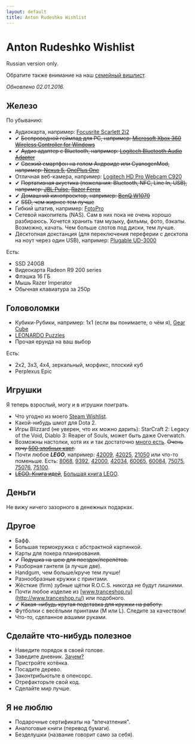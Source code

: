 ```yaml
---
layout: default
title: Anton Rudeshko Wishlist
---
```


# Anton Rudeshko Wishlist

Russian version only.

Обратите также внимание на наш [семейный вишлист][family-wishlist].

*Обновлено 02.01.2016.*

[family-wishlist]: /wishlist/family/

## Железо

По убыванию:

  * Аудиокарта, например: [Focusrite Scarlett 2i2](http://market.yandex.ru/model.xml?modelid=7754997&hid=91027)
  * ✔ ~~Беспроводной геймпад для PC, например: [Microsoft Xbox 360 Wireless Controller for Windows](http://market.yandex.ru/model.xml?modelid=6157885&hid=91117)~~
  * ✔ ~~Аудио адаптер с Bluetooth, например: [Logitech Bluetooth Audio Adapter](http://www.ulmart.ru/goods/872447)~~
  * ✔ ~~Свежий смартфон на голом Андроиде или CyanogenMod, например: [Nexus 5](http://market.yandex.ru/model.xml?modelid=10564187&hid=91491), [OnePlus One](http://market.yandex.ru/model.xml?modelid=10799520&hid=91491)~~
  * Отличная веб-камера, например: [Logitech HD Pro Webcam C920](http://market.yandex.ru/model.xml?modelid=7878358&hid=4684840)
  * ✔ ~~Портативная акустика (пожелания: Bluetooth, NFC, Line In, USB), например: [JBL Pulse](http://market.yandex.ru/model.xml?modelid=10580942&hid=2724669), [Razer Ferox](http://market.yandex.ru/model.xml?modelid=7332865&hid=2724669)~~
  * ✔ ~~Домашний кинопроектор, например: [BenQ W1070](hhttp://market.yandex.ru/product/8517332)~~
  * ✔ ~~SSD, чем жирнее тем лучше~~
  * Гибкий штатив, например: [FotoPro](http://gopromarket.ru/#!/Гибкий-штатив-FotoPro/p/23619897/category=7002370)
  * Сетевой накопитель (NAS). Сам в них пока не очень хорошо разбираюсь. Хочется хранить там музыку, фильмы, фото, бэкапы. Возможно, качать. Чем больше слотов под диски, тем лучше.
  * Десктопная докстанция (для переключения переферии с десктопа на ноут через один USB), например: [Plugable UD-3000](http://www.amazon.com/Plugable-UD-3000-Universal-2048x1152-Ethernet/dp/B008N06I2I)

Есть:

  * SSD 240GB
  * Видеокарта Radeon R9 200 series
  * Флэшка 16 ГБ
  * Мышь Razer Imperator
  * Обычная клавиатура за 250р

## Головоломки

  * Кубики-Рубики, например: 1x1 (если вы понимаете, о чём я), [Gear Cube](http://playlab.ru/toys/mefferts/gear-cube/)
  * [LEONARDO Puzzles](http://www.leonardo-puzzles.com/)
  * Прочая ерунда на ваш выбор

Есть:

  * 2x2, 3x3, 4x4, зеркальный, морфикс, плоский куб
  * Perplexus Epic

## Игрушки

Я теперь взрослый, могу и в игрушки поиграть.

  * Что угодно из моего [Steam Wishlist][steam].
  * Какой-нибудь шмот для Dota 2.
  * Игры Blizzard (не уверен, что их можно дарить): StarCraft 2: Legacy of the Void, Diablo 3: Reaper of Souls, может быть даже Overwatch.
  * Возможны настолки, хотя их и так достаточно [много есть][board]. ~~Очень хочу [500 злобных карт][500].~~
  * Почти любое ***LEGO***, например: [42009][42009], [42025][42025], [21050][21050] или что-то поменьше. Есть: [8068][8068], [9392][9392], [42000][42000], [42034][42034], [60065][60065], [60084][60084], [75075][75075], [75076][75076], [75100][75100].
  * ~~[LEGO. Книга идей][lego-ideas]~~, [Большая книга LEGO][lego-big].

[steam]: http://steamcommunity.com/id/Tesla404/wishlist

[board]: https://docs.google.com/document/d/1tmS6GldcGQllXxe-SeEqjR-SzQPwu74BIwmjpf7LRyk/edit
[500]: http://www.mosigra.ru/Face/Show/500/

[8068]: http://shop.lego.com/en-US/Rescue-Helicopter-8068
[9392]: http://shop.lego.com/en-US/Quad-Bike-9392
[21050]: http://shop.lego.com/en-US/Studio-21050
[42000]: http://shop.lego.com/en-US/Racer-42000
[42009]: http://shop.lego.com/en-US/Mobile-Crane-MK-II-42009
[42025]: http://shop.lego.com/en-US/Cargo-Plane-42025
[42034]: http://shop.lego.com/en-US/Quad-Bike-42034
[60065]: http://shop.lego.com/en-US/ATV-Patrol-60065
[60084]: http://shop.lego.com/en-US/Racing-Bike-Transporter-60084
[75075]: http://shop.lego.com/en-US/AT-AT-75075
[75076]: http://shop.lego.com/en-US/Republic-Gunship-75076
[75100]: http://shop.lego.com/en-US/First-Order-Snowspeeder-75100

[lego-ideas]: http://www.ozon.ru/context/detail/id/23876708/
[lego-big]: http://www.mann-ivanov-ferber.ru/books/paperbook/unofficial-lego-builders-guide/

## Деньги

Не вижу ничего зазорного в денежных подарках.

## Другое

  * Бафф.
  * Большая термокружка с абстрактной картинкой.
  * Карты для покера планирования.
  * ✔ ~~Подушка на шею для поездок/перелётов.~~
  * Разборная гантеля (а лучше две).
  * Handgum, чем больше/круче тем лучше!
  * Разнообразные кружки с принтами.
  * Жёсткие (firm) зубные щётки R.O.C.S. никогда не будут лишними.
  * Почти любое изделие из [www.tranceshop.ru](http://www.tranceshop.ru/) или подобного.
  * ✔ ~~Какая-нибудь крутая подставка для кружки на работу.~~
  * Футболки с весёлыми принтами (M или L). Следите за качеством!
  * Что-то, сделанное *вашими* руками.

## Сделайте что-нибудь полезное

  * Наведите порядок в своей голове.
  * Заведите дневник. [Зачем?](http://lifehacker.ru/2012/10/20/6-prichin-zavesti-lichnyjj-dnevnik/)
  * Пристройте котёнка.
  * Посадите дерево.
  * Законтрибьютьте в опенсорс.
  * Отрефакторьте свой код.
  * Сделайте мир лучше.

## Я не люблю

  * Подарочные сертификаты на "впечатления".
  * Аналоговые книги (перевод бумаги).
  * Безделушки (название говорит само за себя).
